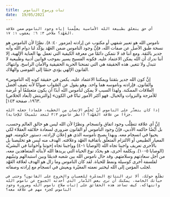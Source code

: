 ```yaml
---
title:  ثبات ورسوخ الناموس
date:  19/05/2021
---
```


`أي حق يتعلق بطبيعة الله الأساسية يعلِّمنا إياه وجود الناموس ضمن علاقة العَهْد؟ ملاخي ٣: ٦؛ يعقوب ١: ١٧.`

ناموس الله هو تعبير شفهي أو مكتوب عن إرادته (مزمور ٤٠: ٨). نظرًا لأن الناموس هو نسخة طبق الأصل عن صفات الله، فإنَّ وجود الناموس ضمن العَهْد يؤكّد لنا دوام الله وأنه جدير بالثقة. ومع أننا قد لا نتمكن دائمًا من معرفة الكيفية التي تعمل بها العناية الإلهية، إلا أننا ندرك أن الله يمكن الاعتماد عليه. فكونه الفسيح يسير بموجب قوانين أدبية وطبيعية لا تتبدل ولا تتغير. هذه الحقيقة هي التي تمنحنا الحرية الحقيقية والأمان الراسخ. وانتهاك القانون الإلهي يؤدي حتمًا إلى الفوضى والهلاك.

«إنَّ كون الله جدير بثقتنا ويمكننا الاعتماد عليه، يكمن في حقيقة كونه إله الناموس والقانون. فإرادته وناموسه هما واحد. وهو يقول عن الصّواب صوابًا لأنه يَصِف أفضل العلاقات الممكنة. ولهذا السبب لا يمكن لناموس الله أبدًا أن يكون متعسّفًا أو عُرضة للأمزجة والنزوات والخيال. فهو أكثر الأمور ثباتًا في الكون» [والتريتش (أبعاد الخلاص) ١٩٦٣، صفحة ١٤٣].

`إذا كان يتعذَّر على الناموس أنْ يُخلِّص الإنسان مِن الخطية، فلماذا جعله الله جزءًا من علاقة العَهْد؟ (انظر عاموس ٣:٣ لتجد تلميحًا للإجابة).`

إنَّ أي علاقة تتطلَّب وجود اتفاق وانسجام. ونظرًا لأن الله ليس هو خالق العالم وحسب، بل أَيْضًا حاكمه الأدبي، فإنّ وجود الناموس أو القانون ضروري لسعادة خلائقه العقلاء لكي يحيوا في انسجام معه. وبهذا يصبح ناموسه الذي هو إعلان لإرادته، دستور حكومته. فهو المعيار الطبيعي أو الالتزام المتعلّق باتفاقية العَهْد وعلاقته. الهدف منه ليس هو تخليصنا بل بالأحرى تعريف واجبنا تجاه الله (الوصايا ١-٤) وواجبنا تجاه إخوتنا وأخواتنا في البشريَّة (الوصايا ٥-١٠). وبكلمة أخرى، هو يحدّد نوع الحياة التي يريدها الله لأبنائه المتعاهدين معه، من أجل سعادتهم وسلامتهم. وقد حال ناموس الله بين شعبه قديمًا وبين استبدالهم وتبنّيهم لفلسفة أخرى كوسيلة ونمط للحياة. لقد كان الناموس وما زال هو الهدف لعلاقة العَهْد لجلب المؤمن إلى الله ليختبر نعمته المغيّرة ويعيش في انسجام مع إرادته وصفاته.

`تطلّع حولك، ألا ترى النتائج المدمّرة للعصيان والخروج على القانون؟ وحتى في حياتك الخاصة، يمكنك أن ترى بعض الدَّمار الذي أحدثه الجنوح عن ناموس الله وانتهاكه. كيف تساعد هذه الحقائق على إثبات صلاح ناموس الله وضرورة وجود الناموس كجزء مهم في علاقة معه؟`